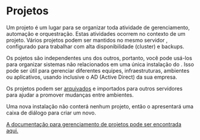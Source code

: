 # Projetos

Um projeto é um lugar para se organizar toda atividade de gerenciamento, automação e orquestração. Estas atividades ocorrem no contexto de um projeto. Vários projetos podem ser mantidos no mesmo servidor , configurado para trabalhar com alta disponibilidade (cluster) e backups.

Os pojetos são independentes uns dos outros, portanto, você pode usá-los para organizar sistemas não relacionados em uma única instalação do . Isso pode ser útil para gerenciar diferentes equipes, infraestruturas, ambientes ou aplicativos, usando inclusive o AD (Active Direct) da sua empresa.

Os projetos podem ser [arquivados](/administration/projects/project-archive.md) e importados para outros servidores para ajudar a promover mudanças entre ambientes.

Uma nova instalação não conterá nenhum projeto, então o apresentará uma caixa de diálogo para criar um novo.

[A documentação para gerenciamento de projetos pode ser encontrada aqui.](/administration/projects/)
